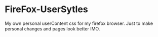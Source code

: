 # FireFox-UserSytles
My own personal userContent css for my firefox browser. Just to make personal changes and pages look better IMO.
